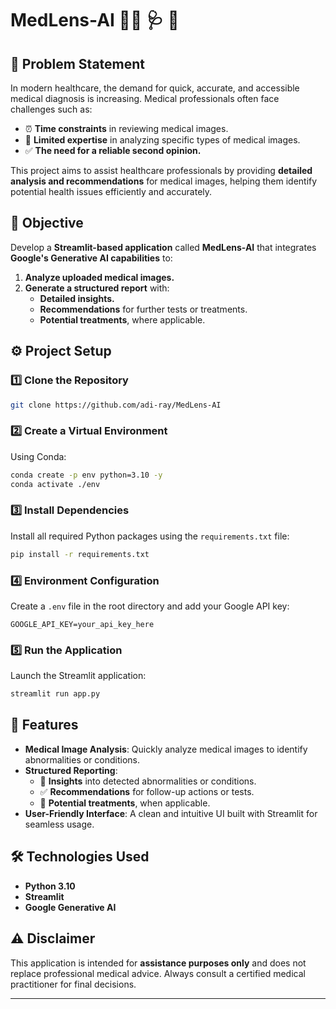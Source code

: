 # MedLens-AI 👨‍⚕️ 🩺 🏥

## 🚨 Problem Statement
In modern healthcare, the demand for quick, accurate, and accessible medical diagnosis is increasing. Medical professionals often face challenges such as:

- ⏰ **Time constraints** in reviewing medical images.
- 🧠 **Limited expertise** in analyzing specific types of medical images.
- ✅ **The need for a reliable second opinion.**

This project aims to assist healthcare professionals by providing **detailed analysis and recommendations** for medical images, helping them identify potential health issues efficiently and accurately.



## 🎯 Objective
Develop a **Streamlit-based application** called **MedLens-AI** that integrates **Google's Generative AI capabilities** to:

1.  **Analyze uploaded medical images.**
2.  **Generate a structured report** with:
     -  **Detailed insights.**
     -  **Recommendations** for further tests or treatments.
     -  **Potential treatments**, where applicable.



## ⚙️ Project Setup

### 1️⃣ Clone the Repository
```bash
git clone https://github.com/adi-ray/MedLens-AI  
```

### 2️⃣ Create a Virtual Environment
Using Conda:

```bash
conda create -p env python=3.10 -y  
conda activate ./env
```

### 3️⃣ Install Dependencies
Install all required Python packages using the `requirements.txt` file:

```bash
pip install -r requirements.txt
```

### 4️⃣ Environment Configuration
Create a `.env` file in the root directory and add your Google API key:

```plaintext
GOOGLE_API_KEY=your_api_key_here
```

### 5️⃣ Run the Application
Launch the Streamlit application:

```bash
streamlit run app.py
```



## 🌟 Features

-  **Medical Image Analysis**: Quickly analyze medical images to identify abnormalities or conditions.
- **Structured Reporting**:
  - 📌 **Insights** into detected abnormalities or conditions.
  - ✅ **Recommendations** for follow-up actions or tests.
  - 💊 **Potential treatments**, when applicable.
-  **User-Friendly Interface**: A clean and intuitive UI built with Streamlit for seamless usage.



## 🛠️ Technologies Used

-  **Python 3.10**
-  **Streamlit**
-  **Google Generative AI**



## ⚠️ Disclaimer
This application is intended for **assistance purposes only** and does not replace professional medical advice. Always consult a certified medical practitioner for final decisions.

---
